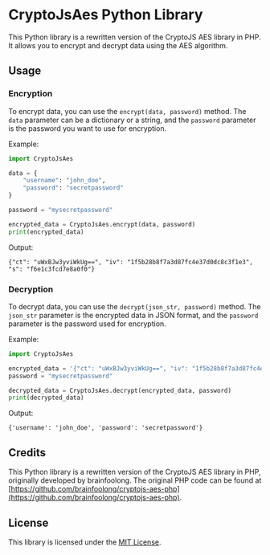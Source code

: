 # CryptoJsAes Python Library

This Python library is a rewritten version of the CryptoJS AES library in PHP. It allows you to encrypt and decrypt data using the AES algorithm.

## Usage

### Encryption

To encrypt data, you can use the `encrypt(data, password)` method. The `data` parameter can be a dictionary or a string, and the `password` parameter is the password you want to use for encryption.

Example:

```python
import CryptoJsAes

data = {
    "username": "john_doe",
    "password": "secretpassword"
}

password = "mysecretpassword"

encrypted_data = CryptoJsAes.encrypt(data, password)
print(encrypted_data)
```

Output:

```
{"ct": "uWxBJw3yviWkUg==", "iv": "1f5b28b8f7a3d87fc4e37d0dc8c3f1e3", "s": "f6e1c3fcd7e8a0f0"}
```

### Decryption

To decrypt data, you can use the `decrypt(json_str, password)` method. The `json_str` parameter is the encrypted data in JSON format, and the `password` parameter is the password used for encryption.

Example:

```python
import CryptoJsAes

encrypted_data = '{"ct": "uWxBJw3yviWkUg==", "iv": "1f5b28b8f7a3d87fc4e37d0dc8c3f1e3", "s": "f6e1c3fcd7e8a0f0"}'
password = "mysecretpassword"

decrypted_data = CryptoJsAes.decrypt(encrypted_data, password)
print(decrypted_data)
```

Output:

```
{'username': 'john_doe', 'password': 'secretpassword'}
```

## Credits

This Python library is a rewritten version of the CryptoJS AES library in PHP, originally developed by brainfoolong. The original PHP code can be found at [https://github.com/brainfoolong/cryptojs-aes-php](https://github.com/brainfoolong/cryptojs-aes-php).

## License

This library is licensed under the [MIT License](https://opensource.org/licenses/MIT).
